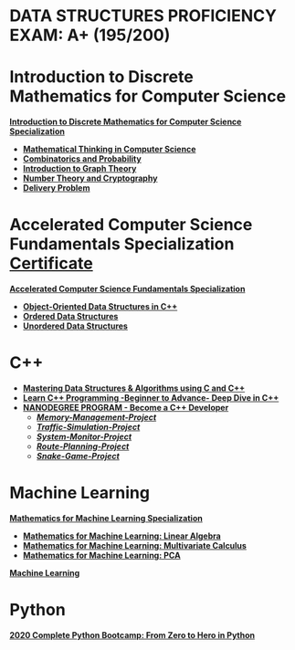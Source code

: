 # DATA STRUCTURES PROFICIENCY EXAM: A+ (195/200)


# Introduction to Discrete Mathematics for Computer Science
**[Introduction to Discrete Mathematics for Computer Science Specialization](https://www.coursera.org/specializations/discrete-mathematics?)**
+ **[Mathematical Thinking in Computer Science](https://www.coursera.org/learn/what-is-a-proof?specialization=discrete-mathematics)**
+ **[Combinatorics and Probability](https://www.coursera.org/learn/combinatorics?specialization=discrete-mathematics)**
+ **[Introduction to Graph Theory](https://www.coursera.org/learn/graphs?specialization=discrete-mathematics)**
+ **[Number Theory and Cryptography](https://www.coursera.org/learn/number-theory-cryptography?specialization=discrete-mathematics)**
+ **[Delivery Problem](https://www.coursera.org/learn/delivery-problem)**


# Accelerated Computer Science Fundamentals Specialization [Certificate](https://github.com/gassysoil/Certificates/blob/master/Accelerated%20Computer%20Science%20Fundamentals%20Specialization/Accelerated%20Computer%20Science%20Fundamentals%20Specialization.pdf)
**[Accelerated Computer Science Fundamentals Specialization](https://www.coursera.org/specializations/cs-fundamentals)**
+ **[Object-Oriented Data Structures in C++](https://www.coursera.org/learn/cs-fundamentals-1)**
+ **[Ordered Data Structures](https://www.coursera.org/learn/cs-fundamentals-2)**
+ **[Unordered Data Structures](https://www.coursera.org/learn/cs-fundamentals-3)**


# C++
+ **[Mastering Data Structures & Algorithms using C and C++](https://www.udemy.com/share/101WoeBEAccF9bQHw=/)**
+ **[Learn C++ Programming -Beginner to Advance- Deep Dive in C++](https://www.udemy.com/share/101WveBEAccF9bQHw=/)**
+ **[NANODEGREE PROGRAM - Become a C++ Developer](https://www.udacity.com/course/c-plus-plus-nanodegree--nd213)**
    * ***[Memory-Management-Project](https://github.com/gassysoil/Memory-Management-Project.git)***
    * ***[Traffic-Simulation-Project](https://github.com/gassysoil/Traffic-Simulation-Project.git)***
    * ***[System-Monitor-Project](https://github.com/gassysoil/System-Monitor-Project.git)***
    * ***[Route-Planning-Project](https://github.com/gassysoil/Route-Planning-Project.git)***
    * ***[Snake-Game-Project](https://github.com/gassysoil/Snake-Game-Project.git)***


# Machine Learning
**[Mathematics for Machine Learning Specialization](https://www.coursera.org/specializations/mathematics-machine-learning)**
+ **[Mathematics for Machine Learning: Linear Algebra](https://www.coursera.org/learn/linear-algebra-machine-learning)**
+ **[Mathematics for Machine Learning: Multivariate Calculus](https://www.coursera.org/learn/multivariate-calculus-machine-learning)**
+ **[Mathematics for Machine Learning: PCA](https://www.coursera.org/learn/pca-machine-learning)**

**[Machine Learning](https://www.coursera.org/learn/machine-learning?)**


# Python
**[2020 Complete Python Bootcamp: From Zero to Hero in Python](https://www.udemy.com/share/101W8QBEAccF9bQHw=/)**
